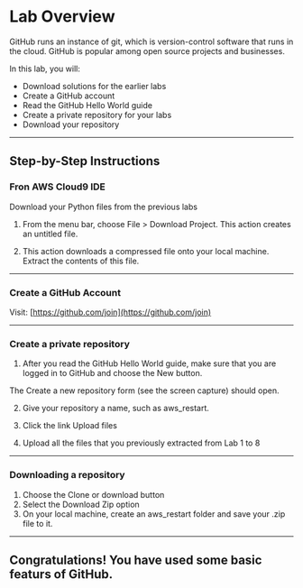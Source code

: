# Lab Overview

GitHub runs an instance of git, which is version-control software that runs in the cloud. GitHub is popular among open source projects and businesses.

In this lab, you will:

- Download solutions for the earlier labs
- Create a GitHub account
- Read the GitHub Hello World guide
- Create a private repository for your labs
- Download your repository

---

## Step-by-Step Instructions
### Fron AWS Cloud9 IDE
Download your Python files from the previous labs
1. From the menu bar, choose File > Download Project. This action creates an untitled file.

2. This action downloads a compressed file onto your local machine. Extract the contents of this file.

---
### Create a GitHub Account

Visit: [https://github.com/join](https://github.com/join)

---

### Create a private repository

1. After you read the GitHub Hello World guide, make sure that you are logged in to GitHub and choose the New button.

The Create a new repository form (see the screen capture) should open.

2. Give your repository a name, such as aws_restart.

3. Click the link Upload files 
4. Upload all the files that you previously extracted from Lab 1 to 8
---

### Downloading a repository

1. Choose the Clone or download button
2. Select the Download Zip option
3. On your local machine, create an aws_restart folder and save your .zip file to it.
---

## Congratulations! You have used some basic featurs of GitHub.